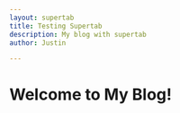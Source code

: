 ```yaml
---
layout: supertab
title: Testing Supertab
description: My blog with supertab
author: Justin

---
```


# Welcome to My Blog!

